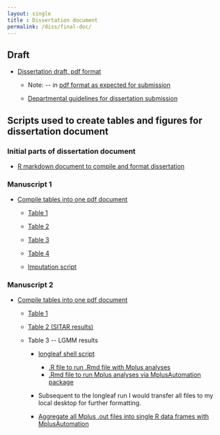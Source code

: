 ```yaml
---
layout: single
title : Dissertation document
permalink: /diss/final-doc/
---
```


## Draft 

* [Dissertation draft, pdf format](../../unc-dissertation-markdown-p2/dissertation.pdf)

    * Note: -- in [pdf format as expected for submission](https://gradschool.unc.edu/academics/thesis-diss/guide/submission.html)
    
    * [Departmental guidelines for dissertation submission](https://sph.unc.edu/files/2017/09/Acad_Policies_Fall_2017.pdf)

## Scripts used to create tables and figures for dissertation document

### Initial parts of dissertation document

* [R markdown document to compile and format dissertation](../../unc-dissertation-markdown-public/dissertation.Rmd)

### Manuscript 1
    
* [Compile tables into one pdf document](../../unc-dissertation-markdown-public/includes/scripts/paper1/tables-ms.Rmd)

   * [Table 1](../../unc-dissertation-markdown-public/includes/scripts/paper1/table1-rev-ms.Rmd)  
   * [Table 2](../../unc-dissertation-markdown-public/includes/scripts/paper1/table2-mice.Rmd)  
   * [Table 3](../../unc-dissertation-markdown-public/includes/scripts/paper1/table2-mice-ht.Rmd)  
   * [Table 4](../../unc-dissertation-markdown-public/includes/scripts/paper1/table2-mice-wfl.Rmd)
            
   * [Imputation script](../../unc-dissertation-markdown-public/includes/scripts/paper1/table3-data-handle-weight-impute-rev.Rmd)
            
### Manuscript 2

* [Compile tables into one pdf document](../../unc-dissertation-markdown-public/includes/scripts/paper2/bch-read-all-bf-pdfversion.Rmd)  
   * [Table 1](../../unc-dissertation-markdown-public/includes/scripts/paper2/table1.Rmd)  
   * [Table 2 (SITAR results)](../../unc-dissertation-markdown-public/includes/scripts/paper2/initial-m2-impute2.Rmd)
   
    * Table 3 -- LGMM results
   
       * [longleaf shell script](../../unc-dissertation-markdown-public/includes/scripts/paper2/longleaf/compile-mplus/run-files-data.sh)  
         * [.R file to run .Rmd file with Mplus analyses](../../unc-dissertation-markdown-public/includes/scripts/paper2/longleaf/compile-mplus/run-mplus-prep.R)  
         * [.Rmd file to run Mplus analyses via MplusAutomation package](../../unc-dissertation-markdown-public/includes/scripts/paper2/longleaf/compile-mplus/m2-data-scripts-bf.Rmd)  
   
       * Subsequent to the longleaf run I would transfer all files to my local desktop for further formatting.  
   
       * [Aggregate all Mplus .out files into single R data frames with MplusAutomation](../../unc-dissertation-markdown-public/includes/scripts/paper2/bch-read-all-bf-pdfversion.Rmd)  
   
   